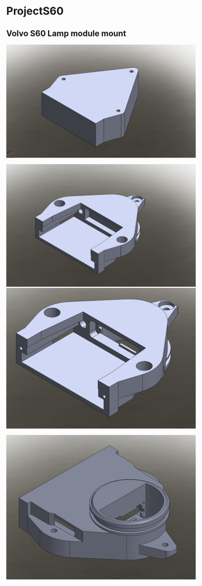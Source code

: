 # ProjectS60

## Volvo S60 Lamp module mount

![Alt text](Screenshot_1.jpg)


![Alt text](Screenshot_2.jpg)
![Alt text](Screenshot_3.jpg)

![Alt text](Screenshot_4.jpg)
